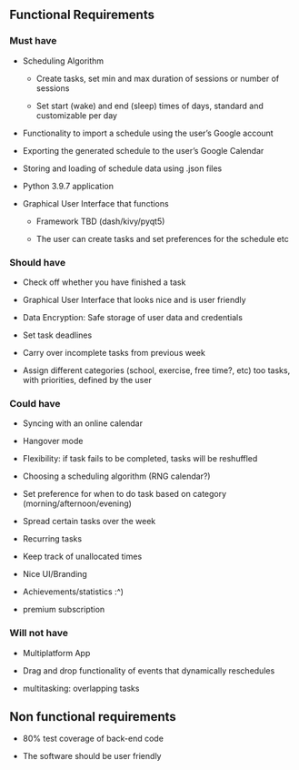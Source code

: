 ## Functional Requirements
### Must have

-   Scheduling Algorithm

	-   Create tasks, set min and max duration of sessions or number of sessions
    
	-   Set start (wake) and end (sleep) times of days, standard and customizable per day

-   Functionality to import a schedule using the user’s Google account
    
-   Exporting the generated schedule to the user’s Google Calendar
    
-   Storing and loading of schedule data using .json files
    
-   Python 3.9.7 application
    
-   Graphical User Interface that functions

	-   Framework TBD (dash/kivy/pyqt5)
    
	-   The user can create tasks and set preferences for the schedule etc
    

### Should have

-   Check off whether you have finished a task
    
-   Graphical User Interface that looks nice and is user friendly
    
-   Data Encryption: Safe storage of user data and credentials
    
-   Set task deadlines
    
-   Carry over incomplete tasks from previous week
    
-   Assign different categories (school, exercise, free time?, etc) too tasks, with priorities, defined by the user
    

### Could have

-   Syncing with an online calendar
    
-   Hangover mode
    
-   Flexibility: if task fails to be completed, tasks will be reshuffled
    
-   Choosing a scheduling algorithm (RNG calendar?)
    
-   Set preference for when to do task based on category (morning/afternoon/evening)
    
-   Spread certain tasks over the week
    
-   Recurring tasks
    
-   Keep track of unallocated times
    
-   Nice UI/Branding
    
-   Achievements/statistics :^)
    
-   premium subscription
    

### Will not have

-   Multiplatform App
    
-   Drag and drop functionality of events that dynamically reschedules
    
-   multitasking: overlapping tasks
    

## Non functional requirements 

-   80% test coverage of back-end code
    
-   The software should be user friendly